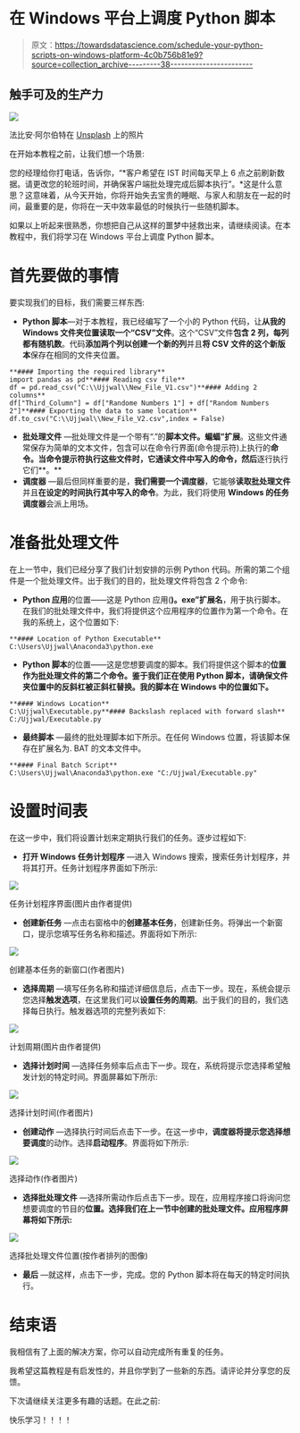 # 在 Windows 平台上调度 Python 脚本

> 原文：<https://towardsdatascience.com/schedule-your-python-scripts-on-windows-platform-4c0b756b81e9?source=collection_archive---------38----------------------->

## 触手可及的生产力

![](img/4fd204688c7eb05f6ecab41fd99c9ec2.png)

法比安·阿尔伯特在 [Unsplash](https://unsplash.com?utm_source=medium&utm_medium=referral) 上的照片

在开始本教程之前，让我们想一个场景:

您的经理给你打电话，告诉你，“*客户希望在 IST 时间每天早上 6 点之前刷新数据。请更改您的轮班时间，并确保客户端批处理完成后脚本执行”。*这是什么意思？这意味着，从今天开始，你将开始失去宝贵的睡眠、与家人和朋友在一起的时间，最重要的是，你将在一天中效率最低的时候执行一些随机脚本。

如果以上听起来很熟悉，你想把自己从这样的噩梦中拯救出来，请继续阅读。在本教程中，我们将学习在 Windows 平台上调度 Python 脚本。

# **首先要做的事情**

要实现我们的目标，我们需要三样东西:

*   **Python 脚本**—对于本教程，我已经编写了一个小的 Python 代码，让**从我的 Windows 文件夹位置读取一个“CSV”文件**。这个“CSV”文件**包含 2 列，每列都有随机数**。代码**添加两个列以创建一个新的列**并且**将 CSV 文件的这个新版本**保存在相同的文件夹位置。

```
**#### Importing the required library**
import pandas as pd**#### Reading csv file**
df = pd.read_csv("C:\\Ujjwal\\New_File_V1.csv")**#### Adding 2 columns**
df["Third_Column"] = df["Randome Numbers 1"] + df["Random Numbers 2"]**#### Exporting the data to same location**
df.to_csv("C:\\Ujjwal\\New_File_V2.csv",index = False)
```

*   **批处理文件** —批处理文件是一个带有“.”的**脚本文件。蝙蝠”扩展**。这些文件通常保存为简单的文本文件，包含可以在命令行界面(命令提示符)上执行的**命令。当命令提示符执行这些文件时，它通读文件中写入的命令，然后**逐行执行它们**。**
*   **调度器** —最后但同样重要的是，**我们需要一个调度器**，它能够**读取批处理文件**并且**在设定的时间执行其中写入的命令**。为此，我们将使用 **Windows 的任务调度器**会派上用场。

# 准备批处理文件

在上一节中，我们已经分享了我们计划安排的示例 Python 代码。所需的第二个组件是一个批处理文件。出于我们的目的，批处理文件将包含 2 个命令:

*   **Python 应用**的位置——这是 Python 应用(**)。exe”扩展名**，用于执行脚本。在我们的批处理文件中，我们将提供这个应用程序的位置作为第一个命令。在我的系统上，这个位置如下:

```
**#### Location of Python Executable**
C:\Users\Ujjwal\Anaconda3\python.exe
```

*   **Python 脚本**的位置——这是您想要调度的脚本。我们将提供这个脚本的**位置作为批处理文件的第二个命令。鉴于我们正在使用 Python 脚本，请确保文件夹位置中的反斜杠被正斜杠替换。我的脚本在 Windows 中的位置如下。**

```
**#### Windows Location**
C:\Ujjwal\Executable.py**#### Backslash replaced with forward slash**
C:/Ujjwal/Executable.py
```

*   **最终脚本** —最终的批处理脚本如下所示。在任何 Windows 位置，将该脚本保存在扩展名为. BAT 的文本文件中。

```
**#### Final Batch Script**
C:\Users\Ujjwal\Anaconda3\python.exe "C:/Ujjwal/Executable.py"
```

# 设置时间表

在这一步中，我们将设置计划来定期执行我们的任务。逐步过程如下:

*   **打开 Windows 任务计划程序** —进入 Windows 搜索，搜索任务计划程序，并将其打开。任务计划程序界面如下所示:

![](img/b57bcb6208dbe5b2cf93e5e2165ada56.png)

任务计划程序界面(图片由作者提供)

*   **创建新任务** —点击右窗格中的**创建基本任务**，创建新任务。将弹出一个新窗口，提示您填写任务名称和描述。界面将如下所示:

![](img/8fca615235b9cecec9be1d728cf60f6b.png)

创建基本任务的新窗口(作者图片)

*   **选择周期** —填写任务名称和描述详细信息后，点击下一步。现在，系统会提示您选择**触发选项**，在这里我们可以**设置任务的周期**。出于我们的目的，我们选择每日执行。触发器选项的完整列表如下:

![](img/3038f162a1410839d0b8767147730ca1.png)

计划周期(图片由作者提供)

*   **选择计划时间** —选择任务频率后点击下一步。现在，系统将提示您选择希望触发计划的特定时间。界面屏幕如下所示:

![](img/edeff0804afa41fdf3972baeae6a1a2a.png)

选择计划时间(作者图片)

*   **创建动作** —选择执行时间后点击下一步。在这一步中，**调度器将提示您选择想要调度**的动作。选择**启动程序**。界面将如下所示:

![](img/299e7d949c7cfe4b4080b9ab90c9c7e0.png)

选择动作(作者图片)

*   **选择批处理文件** —选择所需动作后点击下一步。现在，应用程序接口将询问您想要调度的节目的**位置。选择我们在上一节中创建的批处理文件。应用程序屏幕将如下所示:**

![](img/2d8c7e564d69e244b685d19871146d81.png)

选择批处理文件位置(按作者排列的图像)

*   **最后** —就这样，点击下一步，完成。您的 Python 脚本将在每天的特定时间执行。

# 结束语

我相信有了上面的解决方案，你可以自动完成所有重复的任务。

我希望这篇教程是有启发性的，并且你学到了一些新的东西。请评论并分享您的反馈。

下次请继续关注更多有趣的话题。在此之前:

快乐学习！！！！